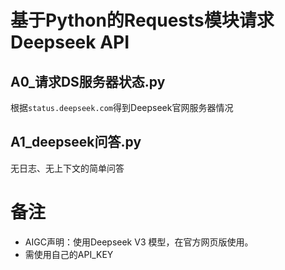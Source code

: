 # 基于Python的Requests模块请求Deepseek API

## A0_请求DS服务器状态.py
根据`status.deepseek.com`得到Deepseek官网服务器情况

## A1_deepseek问答.py
无日志、无上下文的简单问答



# 备注
- AIGC声明：使用Deepseek V3 模型，在官方网页版使用。
- 需使用自己的API_KEY
